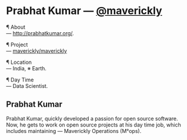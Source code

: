 # Prabhat Kumar — [@maverickly](https://github.com/maverickly)

¶ About</br>
— http://prabhatkumar.org/.

¶ Project</br>
— [maverickly/maverickly](https://github.com/maverickly/maverickly)

¶ Location</br>
— India, ※ Earth.

¶ Day Time</br>
— Data Scientist.

## Prabhat Kumar
Prabhat Kumar, quickly developed a passion for open source software. Now, he gets to work on open source projects at his day time job, which includes maintaining — Maverickly Operations (M°ops).

